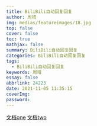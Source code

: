 ```yaml
---
title: BiliBili自动回复回复
author: 周靖
img: medias/featureimages/18.jpg
top: false
cover: false
toc: true
mathjax: false
summary: BiliBili自动回复回复
categories: BiliBili自动回复回复
tags:
  - BiliBili自动回复回复
keywords: 周靖
essay: false
abbrlink: 24223
date: 2021-11-05 11:35:15
coverImg:
password:
---
```


[文档one](https://www.cnblogs.com/fnng/p/5854875.html)
[文档two](https://www.jianshu.com/p/5e64bb70abb8)

